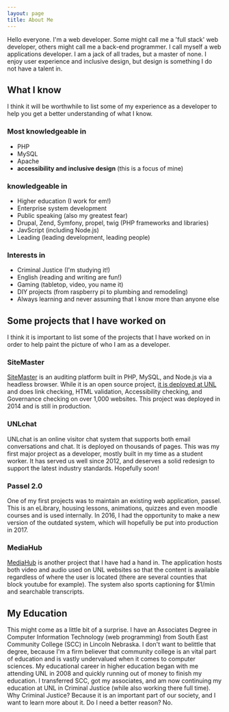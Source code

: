 ```yaml
---
layout: page
title: About Me
---
```


Hello everyone. I'm a web developer. Some might call me a 'full stack' web developer, others might call me a back-end programmer. I call myself a web applications developer. I am a jack of all trades, but a master of none. I enjoy user experience and inclusive design, but design is something I do not have a talent in.

## What I know

I think it will be worthwhile to list some of my experience as a developer to help you get a better understanding of what I know.

### Most knowledgeable in

* PHP
* MySQL
* Apache
* **accessibility and inclusive design** (this is a focus of mine)

### knowledgeable in

* Higher education (I work for em!)
* Enterprise system development
* Public speaking (also my greatest fear)
* Drupal, Zend, Symfony, propel, twig (PHP frameworks and libraries)
* JavScript (including Node.js)
* Leading (leading development, leading people)

### Interests in

* Criminal Justice (I'm studying it!)
* English (reading and writing are fun!)
* Gaming (tabletop, video, you name it)
* DIY projects (from raspberry pi to plumbing and remodeling)
* Always learning and never assuming that I know more than anyone else


## Some projects that I have worked on

I think it is important to list some of the projects that I have worked on in order to help paint the picture of who I am as a developer.

### SiteMaster

[SiteMaster](https://github.com/UNLSiteMaster/site_master) is an auditing platform built in PHP, MySQL, and Node.js via a headless browser. While it is an open source project, [it is deployed at UNL](https://webaudit.unl.edu) and does link checking, HTML validation, Accessibility checking, and Governance checking on over 1,000 websites. This project was deployed in 2014 and is still in production.

### UNLchat

UNLchat is an online visitor chat system that supports both email conversations and chat. It is deployed on thousands of pages. This was my first major project as a developer, mostly built in my time as a student worker. It has served us well since 2012, and deserves a solid redesign to support the latest industry standards. Hopefully soon!

### Passel 2.0

One of my first projects was to maintain an existing web application, passel. This is an eLibrary, housing lessons, animations, quizzes and even moodle courses and is used internally. In 2016, I had the opportunity to make a new version of the outdated system, which will hopefully be put into production in 2017.

### MediaHub

[MediaHub](https://mediahub.unl.edu/) is another project that I have had a hand in. The application hosts both video and audio used on UNL websites so that the content is available regardless of where the user is located (there are several counties that block youtube for example). The system also sports captioning for $1/min and searchable transcripts.


## My Education

This might come as a little bit of a surprise. I have an Associates Degree in Computer Information Technology (web programming) from South East Community College (SCC) in Lincoln Nebraska. I don't want to belittle that degree, because I'm a firm believer that community college is an vital part of education and is vastly undervalued when it comes to computer sciences. My educational career in higher education began with me attending UNL in 2008 and quickly running out of money to finish my education. I transferred SCC, got my associates, and am now continuing my education at UNL in Criminal Justice (while also working there full time). Why Criminal Justice? Because it is an important part of our society, and I want to learn more about it. Do I need a better reason? No.
